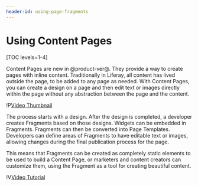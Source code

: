 ```yaml
---
header-id: using-page-fragments
---
```


# Using Content Pages

[TOC levels=1-4]

Content Pages are new in @product-ver@. They provide a way to create pages with
inline content. Traditionally in Liferay, all content has lived outside the
page, to be added to any page as needed. With Content Pages, you can create
a design on a page and then edit text or images directly within the page without
any abstraction between the page and the content.

<div class="video-thumbnail"></div>

!P[Video Thumbnail](https://portal.liferay.dev/documents/113763090/113919826/vid-building-content-pages-thumbnail.png)

The process starts with a design. After the design is completed, a developer
creates Fragments based on those designs. Widgets can be embedded in Fragments.
Fragments can then be converted into Page Templates. Developers can define areas
of Fragments to have editable text or images, allowing changes during the final
publication process for the page.

This means that Fragments can be created as completely static elements to be
used to build a Content Page, or marketers and content creators can customize
them, using the Fragment as a tool for creating beautiful content.

<div class="video-wrapper" data-name="Building Content Pages with Fragments">
</div>

!V[Video Tutorial](https://portal.liferay.dev/documents/113763090/113919826/building-content-pages-with-fragments.mp4|https://portal.liferay.dev/documents/113763090/113919826/building-content-pages-with-fragments.webm)
